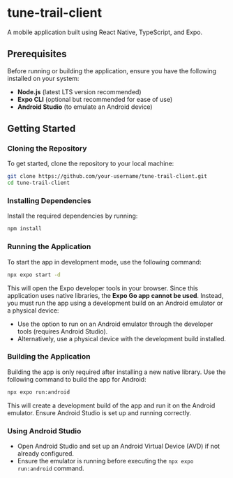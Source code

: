 # tune-trail-client

A mobile application built using React Native, TypeScript, and Expo.

## Prerequisites

Before running or building the application, ensure you have the following installed on your system:

- **Node.js** (latest LTS version recommended)
- **Expo CLI** (optional but recommended for ease of use)
- **Android Studio** (to emulate an Android device)

## Getting Started

### Cloning the Repository

To get started, clone the repository to your local machine:

```bash
git clone https://github.com/your-username/tune-trail-client.git
cd tune-trail-client
```

### Installing Dependencies

Install the required dependencies by running:

```bash
npm install
```

### Running the Application

To start the app in development mode, use the following command:

```bash
npx expo start -d
```

This will open the Expo developer tools in your browser. Since this application uses native libraries, the **Expo Go app cannot be used**. Instead, you must run the app using a development build on an Android emulator or a physical device:

- Use the option to run on an Android emulator through the developer tools (requires Android Studio).
- Alternatively, use a physical device with the development build installed.

### Building the Application

Building the app is only required after installing a new native library. Use the following command to build the app for Android:

```bash
npx expo run:android
```

This will create a development build of the app and run it on the Android emulator. Ensure Android Studio is set up and running correctly.

### Using Android Studio

- Open Android Studio and set up an Android Virtual Device (AVD) if not already configured.
- Ensure the emulator is running before executing the `npx expo run:android` command.
